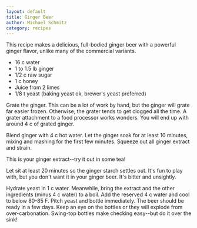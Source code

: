 ```yaml
---
layout: default
title: Ginger Beer
author: Michael Schmitz
category: recipes
---
```


This recipe makes a delicious, full-bodied ginger beer with a powerful ginger flavor, unlike many of the commercial variants.

* 16 c water
* 1 to 1.5 lb ginger
* 1/2 c raw sugar
* 1 c honey
* Juice from 2 limes
* 1/8 t yeast (baking yeast ok, brewer's yeast preferred)

Grate the ginger. This can be a lot of work by hand, but the ginger will grate
far easier frozen. Otherwise, the grater tends to get clogged all the time. A
grater attachment to a food processor works wonders. You will end up with
around 4 c of grated ginger.

Blend ginger with 4 c hot water. Let the ginger soak for at least 10 minutes,
mixing and mashing for the first few minutes. Squeeze out all ginger extract
and strain.

This is your ginger extract--try it out in some tea!

Let sit at least 20 minutes so the ginger starch settles out. It's fun to play
with, but you don't want it in your ginger beer. It's bitter and unsightly.

Hydrate yeast in 1 c water. Meanwhile, bring the extract and the other
ingredients (minus 4 c water) to a boil. Add the reserved 4 c water and cool to
below 80-85 F. Pitch yeast and bottle immediately. The beer should be ready in
a few days. Keep an eye on the bottles or they will explode from
over-carbonation. Swing-top bottles make checking easy--but do it over the
sink!
